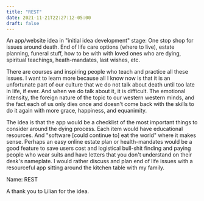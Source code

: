 ```yaml
---
title: "REST"
date: 2021-11-21T22:27:12-05:00
draft: false
---
```


An app/website idea in "initial idea development" stage: One stop shop for issues around death. End of life care options (where to live), estate planning, funeral stuff, how to be with with loved ones who are dying, spiritual teachings, heath-mandates, last wishes, etc.

There are courses and inspiring people who teach and practice all these issues. I want to learn more because all I know now is that it is an unfortunate part of our culture that we do not talk about death until too late in life, if ever. And when we do talk about it, it is difficult. The emotional intensity, the foreign nature of the topic to our western western minds, and the fact each of us only dies once and doesn't come back with the skills to do it again with more grace, happiness, and equanimity.

The idea is that the app would be a checklist of the most important things to consider around the dying process. Each item would have educational resources. And "software [could continue to] eat the world" where it makes sense. Perhaps an easy online estate plan or health-mandates would be a good feature to save users cost and logistical bull-shit finding and paying people who wear suits and have letters that you don't understand on their desk's nameplate. I would rather discuss and plan end of life issues with a resourceful app sitting around the kitchen table with my family.

Name: REST

A thank you to Lilian for the idea.
